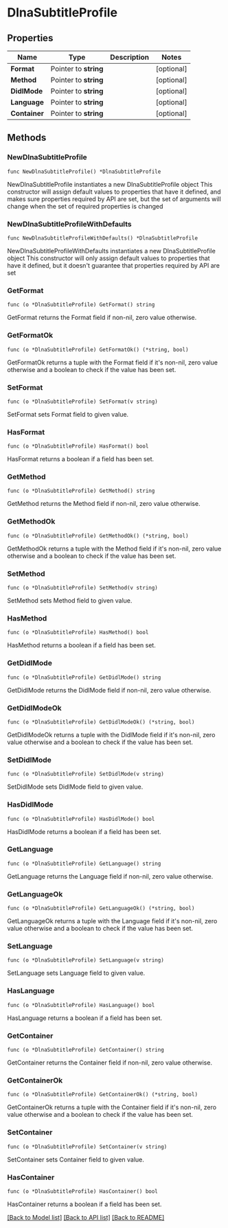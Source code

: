# DlnaSubtitleProfile

## Properties

Name | Type | Description | Notes
------------ | ------------- | ------------- | -------------
**Format** | Pointer to **string** |  | [optional] 
**Method** | Pointer to **string** |  | [optional] 
**DidlMode** | Pointer to **string** |  | [optional] 
**Language** | Pointer to **string** |  | [optional] 
**Container** | Pointer to **string** |  | [optional] 

## Methods

### NewDlnaSubtitleProfile

`func NewDlnaSubtitleProfile() *DlnaSubtitleProfile`

NewDlnaSubtitleProfile instantiates a new DlnaSubtitleProfile object
This constructor will assign default values to properties that have it defined,
and makes sure properties required by API are set, but the set of arguments
will change when the set of required properties is changed

### NewDlnaSubtitleProfileWithDefaults

`func NewDlnaSubtitleProfileWithDefaults() *DlnaSubtitleProfile`

NewDlnaSubtitleProfileWithDefaults instantiates a new DlnaSubtitleProfile object
This constructor will only assign default values to properties that have it defined,
but it doesn't guarantee that properties required by API are set

### GetFormat

`func (o *DlnaSubtitleProfile) GetFormat() string`

GetFormat returns the Format field if non-nil, zero value otherwise.

### GetFormatOk

`func (o *DlnaSubtitleProfile) GetFormatOk() (*string, bool)`

GetFormatOk returns a tuple with the Format field if it's non-nil, zero value otherwise
and a boolean to check if the value has been set.

### SetFormat

`func (o *DlnaSubtitleProfile) SetFormat(v string)`

SetFormat sets Format field to given value.

### HasFormat

`func (o *DlnaSubtitleProfile) HasFormat() bool`

HasFormat returns a boolean if a field has been set.

### GetMethod

`func (o *DlnaSubtitleProfile) GetMethod() string`

GetMethod returns the Method field if non-nil, zero value otherwise.

### GetMethodOk

`func (o *DlnaSubtitleProfile) GetMethodOk() (*string, bool)`

GetMethodOk returns a tuple with the Method field if it's non-nil, zero value otherwise
and a boolean to check if the value has been set.

### SetMethod

`func (o *DlnaSubtitleProfile) SetMethod(v string)`

SetMethod sets Method field to given value.

### HasMethod

`func (o *DlnaSubtitleProfile) HasMethod() bool`

HasMethod returns a boolean if a field has been set.

### GetDidlMode

`func (o *DlnaSubtitleProfile) GetDidlMode() string`

GetDidlMode returns the DidlMode field if non-nil, zero value otherwise.

### GetDidlModeOk

`func (o *DlnaSubtitleProfile) GetDidlModeOk() (*string, bool)`

GetDidlModeOk returns a tuple with the DidlMode field if it's non-nil, zero value otherwise
and a boolean to check if the value has been set.

### SetDidlMode

`func (o *DlnaSubtitleProfile) SetDidlMode(v string)`

SetDidlMode sets DidlMode field to given value.

### HasDidlMode

`func (o *DlnaSubtitleProfile) HasDidlMode() bool`

HasDidlMode returns a boolean if a field has been set.

### GetLanguage

`func (o *DlnaSubtitleProfile) GetLanguage() string`

GetLanguage returns the Language field if non-nil, zero value otherwise.

### GetLanguageOk

`func (o *DlnaSubtitleProfile) GetLanguageOk() (*string, bool)`

GetLanguageOk returns a tuple with the Language field if it's non-nil, zero value otherwise
and a boolean to check if the value has been set.

### SetLanguage

`func (o *DlnaSubtitleProfile) SetLanguage(v string)`

SetLanguage sets Language field to given value.

### HasLanguage

`func (o *DlnaSubtitleProfile) HasLanguage() bool`

HasLanguage returns a boolean if a field has been set.

### GetContainer

`func (o *DlnaSubtitleProfile) GetContainer() string`

GetContainer returns the Container field if non-nil, zero value otherwise.

### GetContainerOk

`func (o *DlnaSubtitleProfile) GetContainerOk() (*string, bool)`

GetContainerOk returns a tuple with the Container field if it's non-nil, zero value otherwise
and a boolean to check if the value has been set.

### SetContainer

`func (o *DlnaSubtitleProfile) SetContainer(v string)`

SetContainer sets Container field to given value.

### HasContainer

`func (o *DlnaSubtitleProfile) HasContainer() bool`

HasContainer returns a boolean if a field has been set.


[[Back to Model list]](../README.md#documentation-for-models) [[Back to API list]](../README.md#documentation-for-api-endpoints) [[Back to README]](../README.md)


